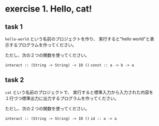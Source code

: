 # exercise 1. Hello, cat!

## task 1

`hello-world` という名前のプロジェクトを作り、 実行すると"hello world"と表示するプログラムを作ってください。

ただし、次の２つの関数を使ってください。

`interact :: (String -> String) -> IO ()`
`const :: a -> b -> a`

## task 2

`cat` という名前のプロジェクトで、 実行すると標準入力から入力された内容を１行づつ標準出力に出力するプログラムを作ってください。

ただし、次の２つの関数を使ってください。

`interact :: (String -> String) -> IO ()`
`id :: a -> a`
